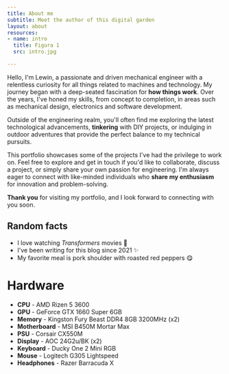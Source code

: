 ```yaml
---
title: About me
subtitle: Meet the author of this digital garden
layout: about
resources:
- name: intro
  title: Figura 1
  src: intro.jpg

---
```


Hello, I'm Lewin, a passionate and driven mechanical engineer with a relentless curiosity for all things related to machines and technology. My journey began with a deep-seated fascination for **how things work**. Over the years, I've honed my skills, from concept to completion, in areas such as mechanical design, electronics and software development.

Outside of the engineering realm, you'll often find me exploring the latest technological advancements, **tinkering** with DIY projects, or indulging in outdoor adventures that provide the perfect balance to my technical pursuits.

This portfolio showcases some of the projects I've had the privilege to work on. Feel free to explore and get in touch if you'd like to collaborate, discuss a project, or simply share your own passion for engineering. I'm always eager to connect with like-minded individuals who **share my enthusiasm** for innovation and problem-solving.

**Thank you** for visiting my portfolio, and I look forward to connecting with you soon.

## Random facts

- I love watching *Transformers* movies 🤖
- I've been writing for this blog since 2021 ✨
- My favorite meal is pork shoulder with roasted red peppers 😋 

# Hardware

- **CPU** - AMD Rizen 5 3600
- **GPU** - GeForce GTX 1660 Super 6GB
- **Memory** - Kingston Fury Beast DDR4 8GB 3200MHz (x2)
- **Motherboard** - MSI B450M Mortar Max
- **PSU** - Corsair CX550M
- **Display** - AOC 24G2u/BK (x2)
- **Keyboard** - Ducky One 2 Mini RGB
- **Mouse** - Logitech G305 Lightspeed
- **Headphones** - Razer Barracuda X